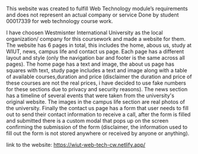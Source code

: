 This website was created to fulfill Web Technology
module’s requirements and does not represent an actual company or service
Done by student 00017339 for web technology course work.

I have choosen Westmisnter International University as the local organization/ company for this coursework and made a website for them.
The website has 6 pages in total, this includes the home, abous us, study at WIUT, news, campus life and contact us page.
Each page has a different layout and style (only the navigation bar and footer is the same across all pages).
The home page has a text and image, the about us page has squares with text, study page includes a text and image along with a table of available courses,duration and price
(disclaimer the duration and price of these courses are not the real prices, i have decided to use fake numbers for these sections due to privacy and security reasons).
The news section has a timeline of several events that were taken from the university's original website. The images in the campus life section are real photos of the university.
Finally the contact us page has a form that user needs to fill out to send their contact information to receive a call, after the form is filled and submitted there is a custom modal 
that pops up on the screen  confirming the submission of the form (disclaimer, the information used to fill out the form is not stored anywhere or received by anyone or anything).

link to the website:  https://wiut-web-tech-cw.netlify.app/

